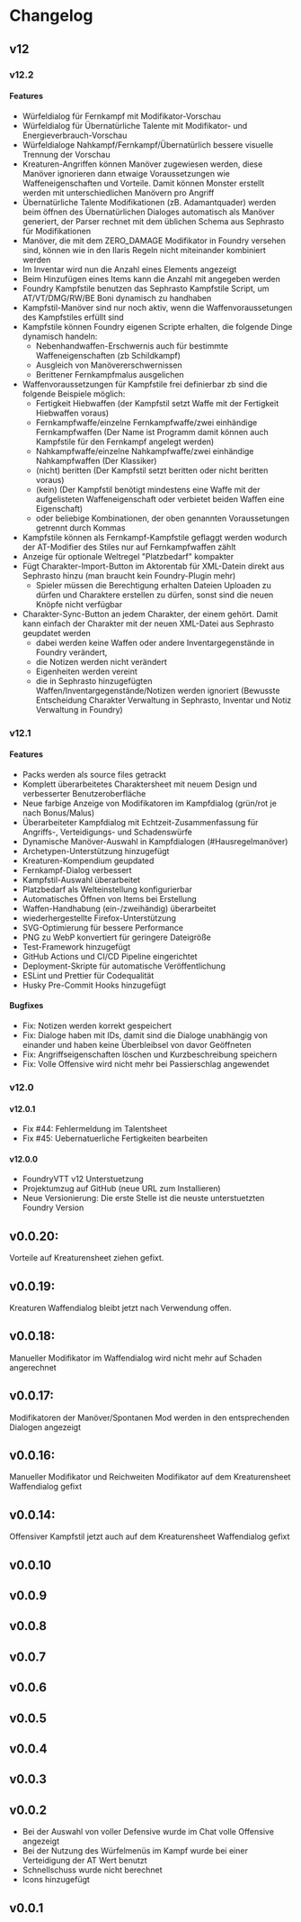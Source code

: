 # Changelog

## v12

### v12.2

#### Features

-   Würfeldialog für Fernkampf mit Modifikator-Vorschau
-   Würfeldialog für Übernatürliche Talente mit Modifikator- und Energieverbrauch-Vorschau
-   Würfeldialoge Nahkampf/Fernkampf/Übernatürlich bessere visuelle Trennung der Vorschau
-   Kreaturen-Angriffen können Manöver zugewiesen werden, diese Manöver ignorieren
    dann etwaige Voraussetzungen wie Waffeneigenschaften und Vorteile. Damit können Monster erstellt werden mit unterschiedlichen Manövern pro Angriff
-   Übernatürliche Talente Modifikationen (zB. Adamantquader) werden beim öffnen des Übernatürlichen Dialoges automatisch als Manöver generiert, der Parser rechnet mit dem üblichen Schema aus Sephrasto für Modifikationen
-   Manöver, die mit dem ZERO_DAMAGE Modifikator in Foundry versehen sind, können wie in den Ilaris Regeln nicht miteinander kombiniert werden
-   Im Inventar wird nun die Anzahl eines Elements angezeigt
-   Beim Hinzufügen eines Items kann die Anzahl mit angegeben werden
-   Foundry Kampfstile benutzen das Sephrasto Kampfstile Script, um AT/VT/DMG/RW/BE Boni dynamisch zu handhaben
-   Kampfstil-Manöver sind nur noch aktiv, wenn die Waffenvoraussetungen des Kampfstiles erfüllt sind
-   Kampfstile können Foundry eigenen Scripte erhalten, die folgende Dinge dynamisch handeln:
    -   Nebenhandwaffen-Erschwernis auch für bestimmte Waffeneigenschaften (zb Schildkampf)
    -   Ausgleich von Manövererschwernissen
    -   Berittener Fernkampfmalus ausgelichen
-   Waffenvoraussetzungen für Kampfstile frei definierbar zb sind die folgende Beispiele möglich:
    -   Fertigkeit Hiebwaffen (der Kampfstil setzt Waffe mit der Fertigkeit Hiebwaffen voraus)
    -   Fernkampfwaffe/einzelne Fernkampfwaffe/zwei einhändige Fernkampfwaffen (Der Name ist Programm damit können auch Kampfstile für den Fernkampf angelegt werden)
    -   Nahkampfwaffe/einzelne Nahkampfwaffe/zwei einhändige Nahkampfwaffen (Der Klassiker)
    -   (nicht) beritten (Der Kampfstil setzt beritten oder nicht beritten voraus)
    -   (kein) <beliebige Waffeneigenschaft> (Der Kampfstil benötigt mindestens eine Waffe mit der aufgelisteten Waffeneigenschaft oder verbietet beiden Waffen eine Eigenschaft)
    -   oder beliebige Kombinationen, der oben genannten Voraussetungen getrennt durch Kommas
-   Kampfstile können als Fernkampf-Kampfstile geflaggt werden wodurch der AT-Modifier des Stiles nur auf Fernkampfwaffen zählt
-   Anzeige für optionale Weltregel "Platzbedarf" kompakter
-   Fügt Charakter-Import-Button im Aktorentab für XML-Datein direkt aus Sephrasto hinzu (man braucht kein Foundry-Plugin mehr)
    -   Spieler müssen die Berechtigung erhalten Dateien Uploaden zu dürfen und Charaktere erstellen zu dürfen, sonst sind die neuen Knöpfe nicht verfügbar
-   Charakter-Sync-Button an jedem Charakter, der einem gehört. Damit kann einfach der Charakter mit der neuen XML-Datei aus Sephrasto geupdatet werden
    -   dabei werden keine Waffen oder andere Inventargegenstände in Foundry verändert,
    -   die Notizen werden nicht verändert
    -   Eigenheiten werden vereint
    -   die in Sephrasto hinzugefügten Waffen/Inventargegenstände/Notizen werden ignoriert (Bewusste Entscheidung Charakter Verwaltung in Sephrasto, Inventar und Notiz Verwaltung in Foundry)

### v12.1

#### Features

-   Packs werden als source files getrackt
-   Komplett überarbeitetes Charaktersheet mit neuem Design und verbesserter Benutzeroberfläche
-   Neue farbige Anzeige von Modifikatoren im Kampfdialog (grün/rot je nach Bonus/Malus)
-   Überarbeiteter Kampfdialog mit Echtzeit-Zusammenfassung für Angriffs-, Verteidigungs- und Schadenswürfe
-   Dynamische Manöver-Auswahl in Kampfdialogen (#Hausregelmanöver)
-   Archetypen-Unterstützung hinzugefügt
-   Kreaturen-Kompendium geupdated
-   Fernkampf-Dialog verbessert
-   Kampfstil-Auswahl überarbeitet
-   Platzbedarf als Welteinstellung konfigurierbar
-   Automatisches Öffnen von Items bei Erstellung
-   Waffen-Handhabung (ein-/zweihändig) überarbeitet
-   wiederhergestellte Firefox-Unterstützung
-   SVG-Optimierung für bessere Performance
-   PNG zu WebP konvertiert für geringere Dateigröße
-   Test-Framework hinzugefügt
-   GitHub Actions und CI/CD Pipeline eingerichtet
-   Deployment-Skripte für automatische Veröffentlichung
-   ESLint und Prettier für Codequalität
-   Husky Pre-Commit Hooks hinzugefügt

#### Bugfixes

-   Fix: Notizen werden korrekt gespeichert
-   Fix: Dialoge haben mit IDs, damit sind die Dialoge unabhängig von einander und haben keine Überbleibsel von davor Geöffneten
-   Fix: Angriffseigenschaften löschen und Kurzbeschreibung speichern
-   Fix: Volle Offensive wird nicht mehr bei Passierschlag angewendet

### v12.0

#### v12.0.1

-   Fix #44: Fehlermeldung im Talentsheet
-   Fix #45: Uebernatuerliche Fertigkeiten bearbeiten

#### v12.0.0

-   FoundryVTT v12 Unterstuetzung
-   Projektumzug auf GitHub (neue URL zum Installieren)
-   Neue Versionierung: Die erste Stelle ist die neuste unterstuetzten Foundry Version

## v0.0.20:

Vorteile auf Kreaturensheet ziehen gefixt.

## v0.0.19:

Kreaturen Waffendialog bleibt jetzt nach Verwendung offen.

## v0.0.18:

Manueller Modifikator im Waffendialog wird nicht mehr auf Schaden angerechnet

## v0.0.17:

Modifikatoren der Manöver/Spontanen Mod werden in den entsprechenden Dialogen angezeigt

## v0.0.16:

Manueller Modifikator und Reichweiten Modifikator auf dem Kreaturensheet Waffendialog gefixt

## v0.0.14:

Offensiver Kampfstil jetzt auch auf dem Kreaturensheet Waffendialog gefixt

## v0.0.10

## v0.0.9

## v0.0.8

## v0.0.7

## v0.0.6

## v0.0.5

## v0.0.4

## v0.0.3

## v0.0.2

-   Bei der Auswahl von voller Defensive wurde im Chat volle Offensive angezeigt
-   Bei der Nutzung des Würfelmenüs im Kampf wurde bei einer Verteidigung der AT Wert benutzt
-   Schnellschuss wurde nicht berechnet
-   Icons hinzugefügt

## v0.0.1
